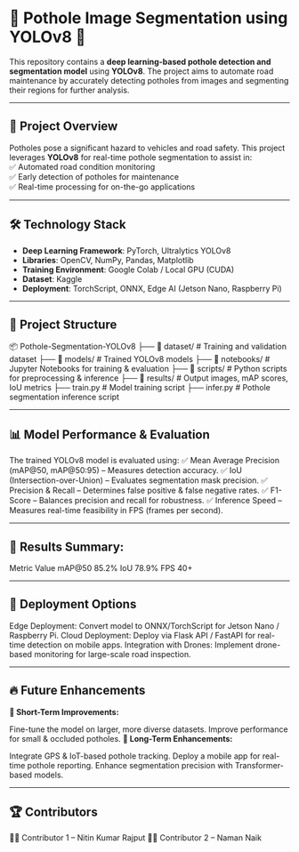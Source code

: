 # 🚧 Pothole Image Segmentation using YOLOv8 🚧  

This repository contains a **deep learning-based pothole detection and segmentation model** using **YOLOv8**. The project aims to automate road maintenance by accurately detecting potholes from images and segmenting their regions for further analysis.

---

## 📌 **Project Overview**  

Potholes pose a significant hazard to vehicles and road safety. This project leverages **YOLOv8** for real-time pothole segmentation to assist in:  
✅ Automated road condition monitoring  
✅ Early detection of potholes for maintenance  
✅ Real-time processing for on-the-go applications  

---

## 🛠 **Technology Stack**  

- **Deep Learning Framework**: PyTorch, Ultralytics YOLOv8  
- **Libraries**: OpenCV, NumPy, Pandas, Matplotlib  
- **Training Environment**: Google Colab / Local GPU (CUDA)  
- **Dataset**: Kaggle
- **Deployment**: TorchScript, ONNX, Edge AI (Jetson Nano, Raspberry Pi)  

---

## 📂 **Project Structure**  

📦 Pothole-Segmentation-YOLOv8 ├── 📂 dataset/ # Training and validation dataset ├── 📂 models/ # Trained YOLOv8 models ├── 📂 notebooks/ # Jupyter Notebooks for training & evaluation ├── 📂 scripts/ # Python scripts for preprocessing & inference ├── 📂 results/ # Output images, mAP scores, IoU metrics ├── train.py # Model training script ├── infer.py # Pothole segmentation inference script

---

## **📊 Model Performance & Evaluation**
The trained YOLOv8 model is evaluated using:
✅ Mean Average Precision (mAP@50, mAP@50:95) – Measures detection accuracy.
✅ IoU (Intersection-over-Union) – Evaluates segmentation mask precision.
✅ Precision & Recall – Determines false positive & false negative rates.
✅ F1-Score – Balances precision and recall for robustness.
✅ Inference Speed – Measures real-time feasibility in FPS (frames per second).

---

## **📌 Results Summary:**

Metric	Value
mAP@50	85.2%
IoU	    78.9%
FPS	    40+

---

## **📡 Deployment Options**
Edge Deployment: Convert model to ONNX/TorchScript for Jetson Nano / Raspberry Pi.
Cloud Deployment: Deploy via Flask API / FastAPI for real-time detection on mobile apps.
Integration with Drones: Implement drone-based monitoring for large-scale road inspection.

---

## **🔥 Future Enhancements**

**📌 Short-Term Improvements:**

Fine-tune the model on larger, more diverse datasets.
Improve performance for small & occluded potholes.
**📌 Long-Term Enhancements:**

Integrate GPS & IoT-based pothole tracking.
Deploy a mobile app for real-time pothole reporting.
Enhance segmentation precision with Transformer-based models.

---

## **🏆 Contributors**
👨‍💻 Contributor 1 – Nitin Kumar Rajput
👩‍💻 Contributor 2 – Naman Naik

